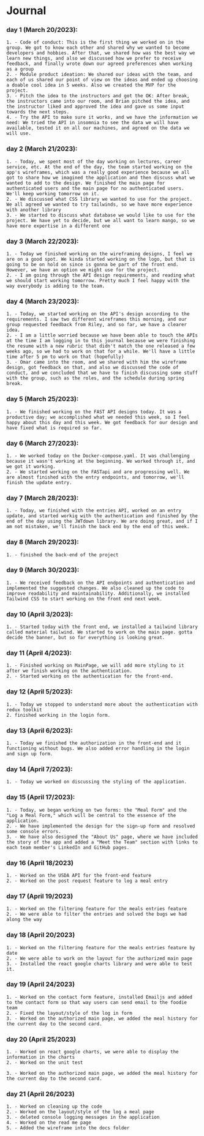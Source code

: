 # **Journal**

### day 1 (March 20/2023):

    1. - Code of conduct: This is the first thing we worked on in the group. We got to know each other and shared why we wanted to become developers and hobbies. After that, we shared how was the best way we learn new things, and also we discussed how we prefer to receive feedback, and finally wrote down our agreed preferences when working as a group
    2. - Module product ideation: We shared our ideas with the team, and each of us shared our point of view on the ideas and ended up choosing a doable cool idea in 5 weeks. Also we created the MVP for the project.
    3. - Pitch the idea to the instructors and got the OK: After break, the instructors came into our room, and Brian pitched the idea, and the instructor liked and approved the idea and gave us some input towards the next steps.
    4. - Try the API to make sure it works, and we have the information we need: We tried the API in insomnia to see the data we will have available, tested it on all our machines, and agreed on the data we will use.

### day 2 (March 21/2023):

    1. - Today, we spent most of the day working on lectures, career service, etc. At the end of the day, the team started working on the app's wireframes, which was a really good experience because we all got to share how we imagined the application and then discuss what we wanted to add to the design. We finished the main page for authenticated users and the main page for no authenticated users. We'll keep working tomorrow on it.
    2. - We discussed what CSS library we wanted to use for the project. We all agreed we wanted to try tailwinds, so we have more experience with another library
    3. - We started to discuss what database we would like to use for the project. We have yet to decide, but we all want to learn mango, so we have more expertise in a different one

### day 3 (March 22/2023):

    1. - Today we finished working on the wireframing designs, I feel we are on a good spot. We kinda started working on the logo, but that is going to be on hold on since is gonna be part of the front end. However, we have an option we might use for the project.
    2. - I am going through the API design requirements, and reading what we should start working tomorrow. Pretty much I feel happy with the way everybody is adding to the team.

### day 4 (March 23/2023):

    1. - Today, we started working on the API's design according to the requirements. I saw two different wireframes this morning, and our group requested feedback from Riley, and so far, we have a clearer idea.
    2. - I am a little worried because we have been able to touch the APIs at the time I am logging in to this journal because we were finishing the resume with a new rubric that didn't match the one released a few weeks ago, so we had to work on that for a while. We'll have a little time after 5 pm to work on that (hopefully)
    3. - Omar came into the room, and we shared with him the wireframe design, got feedback on that, and also we discussed the code of conduct, and we concluded that we have to finish discussing some stuff with the group, such as the roles, and the schedule during spring break.

### day 5 (March 25/2023):

    1. - We finished working on the FAST API designs today. It was a productive day; we accomplished what we needed this week, so I feel happy about this day and this week. We got feedback for our design and have fixed what is required so far.

### day 6 (March 27/2023):

    1. - We worked today on the Docker-compose.yaml. It was challenging because it wasn't working at the beginning. We worked through it, and we got it working.
    2. - We started working on the FASTapi and are progressing well. We are almost finished with the entry endpoints, and tomorrow, we'll finish the update entry.

### day 7 (March 28/2023):

    1. - Today, we finished with the entries API, worked on an entry update, and started workig with the authentication and finished by the end of the day using the JWTdown library. We are doing great, and if I am not mistaken, we'll finish the back end by the end of this week.

### day 8 (March 29/2023):

    1. - finished the back-end of the project

### day 9 (March 30/2023):

    1. - We received feedback on the API endpoints and authentication and implemented the suggested changes. We also cleaned up the code to improve readability and maintainability. Additionally, we installed Tailwind CSS to start working on the front end next week.

### day 10 (April 3/2023):

    1. - Started today with the front end, we installed a tailwind library called material tailwind. We started to work on the main page. gotta decide the banner, but so far everything is looking great.

### day 11 (April 4/2023):

    1. - Finished working on MainPage, we will add more styling to it after we finish working on the authentication.
    2. - Started working on the authentication for the front-end.

### day 12 (April 5/2023):

    1. - Today we stopped to understand more about the authentication with redux toolkit
    2. finished working in the login form.

### day 13 (April 6/2023):

    1. - Today we finished the authorization in the front-end and it functioning without bugs. We also added error handling in the login and sign up form.

### day 14 (April 7/2023):

    1. - Today we worked on discussing the styling of the application.

### day 15 (April 17/2023):

    1. - Today, we began working on two forms: the "Meal Form" and the "Log a Meal Form," which will be central to the essence of the application.
    2. - We have implemented the design for the sign-up form and resolved some console errors.
    3. - We have also designed the "About Us" page, where we have included the story of the app and added a "Meet the Team" section with links to each team member's LinkedIn and GitHub pages.

### day 16 (April 18/2023)

    1. - Worked on the USDA API for the front-end feature
    2. - Worked on the post request feature to log a meal entry

### day 17 (April 19/2023)

    1. - Worked on the filtering feature for the meals entries feature
    2. - We were able to filter the entries and solved the bugs we had along the way

### day 18 (April 20/2023)

    1. - Worked on the filtering feature for the meals entries feature by date
    2. - We were able to work on the layout for the authorized main page
    3. - Installed the react google charts library and were able to test it.

### day 19 (April 24/2023)

    1. - Worked on the contact form feature, installed Emailjs and added to the contact form so that way users can send email to the foodie team
    2. - Fixed the layout/style of the log in form
    3. - Worked on the authorized main page, we added the meal history for the current day to the second card.

### day 20 (April 25/2023)

    1. - Worked on react google charts, we were able to display the information in the charts
    2. - Worked on the unit test

    3. - Worked on the authorized main page, we added the meal history for the current day to the second card.

### day 21 (April 26/2023)

    1. - Worked on cleaning up the code
    2. - Worked on the layout/style of the log a meal page
    3. - deleted console logging messages in the application
    4. - Worked on the read me page
    5. - Added the wireframe into the docs folder
